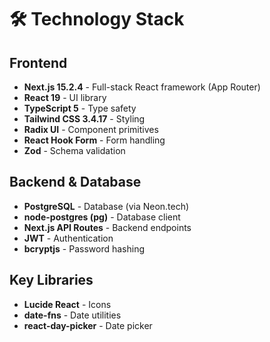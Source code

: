 # 🛠️ Technology Stack

## Frontend
- **Next.js 15.2.4** - Full-stack React framework (App Router)
- **React 19** - UI library
- **TypeScript 5** - Type safety
- **Tailwind CSS 3.4.17** - Styling
- **Radix UI** - Component primitives
- **React Hook Form** - Form handling
- **Zod** - Schema validation

## Backend & Database
- **PostgreSQL** - Database (via Neon.tech)
- **node-postgres (pg)** - Database client
- **Next.js API Routes** - Backend endpoints
- **JWT** - Authentication
- **bcryptjs** - Password hashing

## Key Libraries
- **Lucide React** - Icons
- **date-fns** - Date utilities
- **react-day-picker** - Date picker
